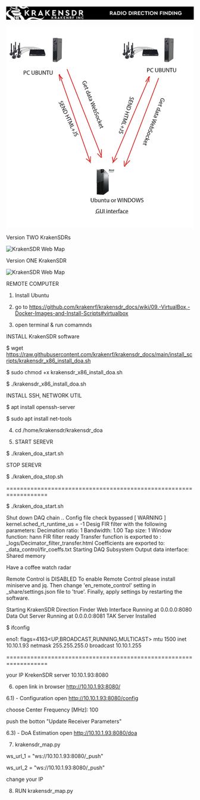 ![KrakenSDR Web Map](https://github.com/dotignore/KrakenSDR_Desktop/blob/main/media/kraken_interface_bw.png)

![KrakenSDR Web Map](https://github.com/dotignore/KrakenSDR_Desktop/blob/main/media/structure.jpg)

Version TWO KrakenSDRs

![KrakenSDR Web Map](https://github.com/dotignore/KrakenSDR_Desktop/blob/main/media/ScreenRecording2024-09-13at22.46.49.gif)

Version ONE KrakenSDR

![KrakenSDR Web Map](https://github.com/dotignore/KrakenSDR_Desktop/blob/main/one_krakenSDR_web/map.png)

REMOTE COMPUTER

1) Install Ubuntu

2) go to https://github.com/krakenrf/krakensdr_docs/wiki/09.-VirtualBox,-Docker-Images-and-Install-Scripts#virtualbox

3) open terminal & run comamnds

  INSTALL KrakenSDR software
  
  $ wget https://raw.githubusercontent.com/krakenrf/krakensdr_docs/main/install_scripts/krakensdr_x86_install_doa.sh
  
  $ sudo chmod +x krakensdr_x86_install_doa.sh
  
  $ ./krakensdr_x86_install_doa.sh

  INSTALL SSH, NETWORK UTIL
  
  $ apt install openssh-server 
  
  $ sudo apt install net-tools

4) cd /home/krakensdr/krakensdr_doa

5) START SEREVR 

  $ ./kraken_doa_start.sh
  
  STOP SEREVR 
  
  $ ./kraken_doa_stop.sh

==================================================================

$ ./kraken_doa_start.sh 

Shut down DAQ chain ..
Config file check bypassed [ WARNING ]
kernel.sched_rt_runtime_us = -1
Desig FIR filter with the following parameters: 
Decimation ratio: 1
Bandwidth: 1.00
Tap size: 1
Window function: hann
FIR filter ready
Transfer funcfion is exported to :  _logs/Decimator_filter_transfer.html
Coefficients are exported to:  _data_control/fir_coeffs.txt
Starting DAQ Subsystem
Output data interface: Shared memory

               
Have a coffee watch radar

Remote Control is DISABLED
To enable Remote Control please install miniserve and jq.
Then change 'en_remote_control' setting in _share/settings.json file to 'true'.
Finally, apply settings by restarting the software.

Starting KrakenSDR Direction Finder
Web Interface Running at 0.0.0.0:8080
Data Out Server Running at 0.0.0.0:8081
TAK Server Installed

$ ifconfig

eno1: flags=4163<UP,BROADCAST,RUNNING,MULTICAST>  mtu 1500
        inet 10.10.1.93  netmask 255.255.255.0  broadcast 10.10.1.255

==================================================================

your IP KrekenSDR server 10.10.1.93:8080

6) open link in browser http://10.10.1.93:8080/
   
6.1) - Configuration open http://10.10.1.93:8080/config

  choose Center Frequency [MHz]: 100
  
  push the botton "Update Receiver Parameters"
  
6.3) - DoA Estimation open http://10.10.1.93:8080/doa

7) krakensdr_map.py
   
  ws_url_1 = "ws://10.10.1.93:8080/_push"
  
  ws_url_2 = "ws://10.10.1.93:8080/_push"
  
 change your IP

8) RUN krakensdr_map.py